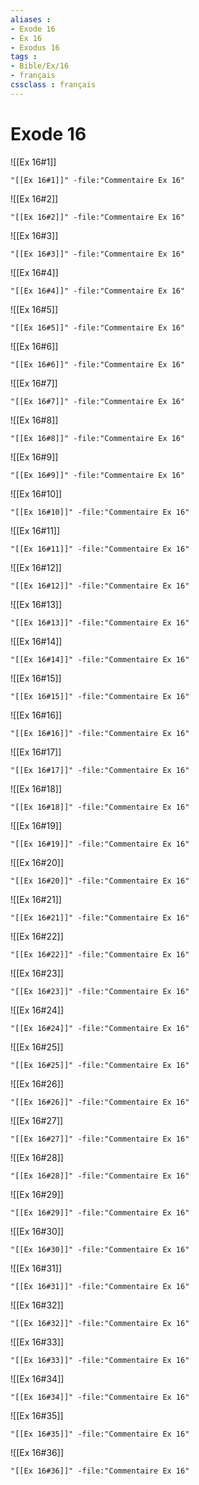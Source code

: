```yaml
---
aliases : 
- Exode 16
- Ex 16
- Exodus 16
tags : 
- Bible/Ex/16
- français
cssclass : français
---
```


# Exode 16

![[Ex 16#1]]

```query
"[[Ex 16#1]]" -file:"Commentaire Ex 16"
```

![[Ex 16#2]]

```query
"[[Ex 16#2]]" -file:"Commentaire Ex 16"
```

![[Ex 16#3]]

```query
"[[Ex 16#3]]" -file:"Commentaire Ex 16"
```

![[Ex 16#4]]

```query
"[[Ex 16#4]]" -file:"Commentaire Ex 16"
```

![[Ex 16#5]]

```query
"[[Ex 16#5]]" -file:"Commentaire Ex 16"
```

![[Ex 16#6]]

```query
"[[Ex 16#6]]" -file:"Commentaire Ex 16"
```

![[Ex 16#7]]

```query
"[[Ex 16#7]]" -file:"Commentaire Ex 16"
```

![[Ex 16#8]]

```query
"[[Ex 16#8]]" -file:"Commentaire Ex 16"
```

![[Ex 16#9]]

```query
"[[Ex 16#9]]" -file:"Commentaire Ex 16"
```

![[Ex 16#10]]

```query
"[[Ex 16#10]]" -file:"Commentaire Ex 16"
```

![[Ex 16#11]]

```query
"[[Ex 16#11]]" -file:"Commentaire Ex 16"
```

![[Ex 16#12]]

```query
"[[Ex 16#12]]" -file:"Commentaire Ex 16"
```

![[Ex 16#13]]

```query
"[[Ex 16#13]]" -file:"Commentaire Ex 16"
```

![[Ex 16#14]]

```query
"[[Ex 16#14]]" -file:"Commentaire Ex 16"
```

![[Ex 16#15]]

```query
"[[Ex 16#15]]" -file:"Commentaire Ex 16"
```

![[Ex 16#16]]

```query
"[[Ex 16#16]]" -file:"Commentaire Ex 16"
```

![[Ex 16#17]]

```query
"[[Ex 16#17]]" -file:"Commentaire Ex 16"
```

![[Ex 16#18]]

```query
"[[Ex 16#18]]" -file:"Commentaire Ex 16"
```

![[Ex 16#19]]

```query
"[[Ex 16#19]]" -file:"Commentaire Ex 16"
```

![[Ex 16#20]]

```query
"[[Ex 16#20]]" -file:"Commentaire Ex 16"
```

![[Ex 16#21]]

```query
"[[Ex 16#21]]" -file:"Commentaire Ex 16"
```

![[Ex 16#22]]

```query
"[[Ex 16#22]]" -file:"Commentaire Ex 16"
```

![[Ex 16#23]]

```query
"[[Ex 16#23]]" -file:"Commentaire Ex 16"
```

![[Ex 16#24]]

```query
"[[Ex 16#24]]" -file:"Commentaire Ex 16"
```

![[Ex 16#25]]

```query
"[[Ex 16#25]]" -file:"Commentaire Ex 16"
```

![[Ex 16#26]]

```query
"[[Ex 16#26]]" -file:"Commentaire Ex 16"
```

![[Ex 16#27]]

```query
"[[Ex 16#27]]" -file:"Commentaire Ex 16"
```

![[Ex 16#28]]

```query
"[[Ex 16#28]]" -file:"Commentaire Ex 16"
```

![[Ex 16#29]]

```query
"[[Ex 16#29]]" -file:"Commentaire Ex 16"
```

![[Ex 16#30]]

```query
"[[Ex 16#30]]" -file:"Commentaire Ex 16"
```

![[Ex 16#31]]

```query
"[[Ex 16#31]]" -file:"Commentaire Ex 16"
```

![[Ex 16#32]]

```query
"[[Ex 16#32]]" -file:"Commentaire Ex 16"
```

![[Ex 16#33]]

```query
"[[Ex 16#33]]" -file:"Commentaire Ex 16"
```

![[Ex 16#34]]

```query
"[[Ex 16#34]]" -file:"Commentaire Ex 16"
```

![[Ex 16#35]]

```query
"[[Ex 16#35]]" -file:"Commentaire Ex 16"
```

![[Ex 16#36]]

```query
"[[Ex 16#36]]" -file:"Commentaire Ex 16"
```

